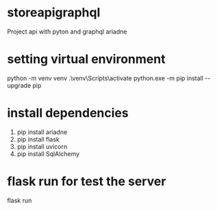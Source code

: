 # storeapigraphql
Project api with pyton and graphql ariadne

# setting virtual environment
python -m venv venv
.\venv\Scripts\activate
python.exe -m pip install --upgrade pip

# install dependencies
1. pip install ariadne
1. pip install flask
1. pip install uvicorn
1. pip install SqlAlchemy

# flask run for test the server
flask run